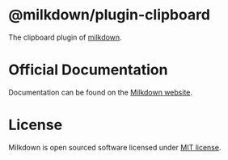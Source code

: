 # @milkdown/plugin-clipboard

The clipboard plugin of [milkdown](https://milkdown.dev/).

# Official Documentation

Documentation can be found on the [Milkdown website](https://milkdown.dev/docs/api/plugin-clipboard).

# License

Milkdown is open sourced software licensed under [MIT license](https://github.com/Milkdown/milkdown/blob/main/LICENSE).
